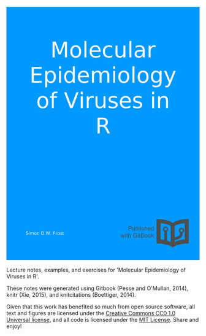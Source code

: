 ![](cover.jpg)

Lecture notes, examples, and exercises for 'Molecular Epidemiology of Viruses in R'.

These notes were generated using Gitbook (Pesse and O'Mullan, 2014), knitr (Xie, 2015), and knitcitations (Boettiger, 2014).

Given that this work has benefited so much from open source software, all text and figures are licensed under the [Creative Commons CC0 1.0 Universal license](https://creativecommons.org/publicdomain/zero/1.0/), and all code is licensed under the [MIT License](http://opensource.org/licenses/MIT). Share and enjoy!
